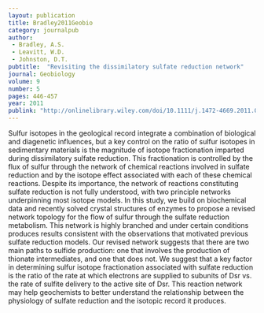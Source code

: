 ```yaml
---
layout: publication
title: Bradley2011Geobio
category: journalpub
author: 
 - Bradley, A.S. 
 - Leavitt, W.D. 
 - Johnston, D.T. 
pubtitle:  "Revisiting the dissimilatory sulfate reduction network"
journal: Geobiology 
volume: 9 
number: 5 
pages: 446-457 
year: 2011
publink: "http://onlinelibrary.wiley.com/doi/10.1111/j.1472-4669.2011.00292.x/full"
---
```

Sulfur isotopes in the geological record integrate a combination of biological and diagenetic influences, but a key control on the ratio of sulfur isotopes in sedimentary materials is the magnitude of isotope fractionation imparted during dissimilatory sulfate reduction. This fractionation is controlled by the flux of sulfur through the network of chemical reactions involved in sulfate reduction and by the isotope effect associated with each of these chemical reactions. Despite its importance, the network of reactions constituting sulfate reduction is not fully understood, with two principle networks underpinning most isotope models. In this study, we build on biochemical data and recently solved crystal structures of enzymes to propose a revised network topology for the flow of sulfur through the sulfate reduction metabolism. This network is highly branched and under certain conditions produces results consistent with the observations that motivated previous sulfate reduction models. Our revised network suggests that there are two main paths to sulfide production: one that involves the production of thionate intermediates, and one that does not. We suggest that a key factor in determining sulfur isotope fractionation associated with sulfate reduction is the ratio of the rate at which electrons are supplied to subunits of Dsr vs. the rate of sulfite delivery to the active site of Dsr. This reaction network may help geochemists to better understand the relationship between the physiology of sulfate reduction and the isotopic record it produces.